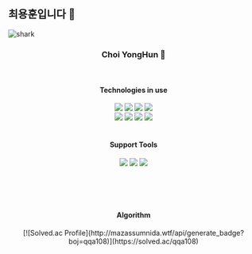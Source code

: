 ## 최용훈입니다 👋
![shark](https://capsule-render.vercel.app/api?type=shark&color=gradient&height=140)

<div align=center>
	
### Choi YongHun 👋 

</div><br>

<div align=center>
	<h4>Technologies in use</h4>
</div>
<div align="center">
	<img src="https://img.shields.io/badge/Java-ED8B00?style=for-the-badge&logo=openjdk&logoColor=white" />
	<img src="https://img.shields.io/badge/Spring-6DB33F?style=for-the-badge&logo=spring&logoColor=white" />
	<img src="https://img.shields.io/badge/SpringBoot-6DB33F?style=for-the-badge&logo=SpringBoot&logoColor=white" />
	<img src="https://img.shields.io/badge/Spring_Security-6DB33F?style=for-the-badge&logo=Spring-Security&logoColor=white" />
	<br>
	<img src="https://img.shields.io/badge/MySQL-005C84?style=for-the-badge&logo=mysql&logoColor=white" />
	<img src="https://img.shields.io/badge/MariaDB-003545?style=for-the-badge&logo=mariadb&logoColor=white" />
	<img src="https://img.shields.io/badge/Elastic_Search-005571?style=for-the-badge&logo=elasticsearch&logoColor=white" />
	<img src="https://img.shields.io/badge/Redis-%23DD0031.svg?&style=for-the-badge&logo=redis&logoColor=white" />
</div>

<br>
<div align=center>
	<h4>Support Tools</h4>
</div>
<div align=center>
	<img src="https://img.shields.io/badge/GIT-E44C30?style=for-the-badge&logo=git&logoColor=white" />
	<img src="https://img.shields.io/badge/Jira-0052CC?style=for-the-badge&logo=Jira&logoColor=white" />
	<img src="https://img.shields.io/badge/IntelliJ_IDEA-000000.svg?style=for-the-badge&logo=intellij-idea&logoColor=white" />
</div>
<br>
<div align=center>
<br><br><br>

</div>

<div align=center>
	<h4>Algorithm</h4>
</div>
<div align=center>
	[![Solved.ac Profile](http://mazassumnida.wtf/api/generate_badge?boj=qqa108)](https://solved.ac/qqa108)
</div>
